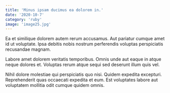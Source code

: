 ```yaml
---
title: 'Minus ipsam ducimus ea dolorem in.'
date: '2020-10-7'
category: 'ruby'
image: 'image25.jpg'
---
```


Ea et similique dolorem autem rerum accusamus. Aut pariatur cumque amet id ut voluptate. Ipsa debitis nobis nostrum perferendis voluptas perspiciatis recusandae magnam.
 Labore amet dolorem veritatis temporibus. Omnis unde aut eaque in atque neque dolores et. Voluptas rerum atque sequi sed deserunt illum quis vel.
 Nihil dolore molestiae qui perspiciatis quo nisi. Quidem expedita excepturi. Reprehenderit quas occaecati expedita et eum. Est voluptates labore aut voluptatem mollitia odit cumque quidem omnis.
